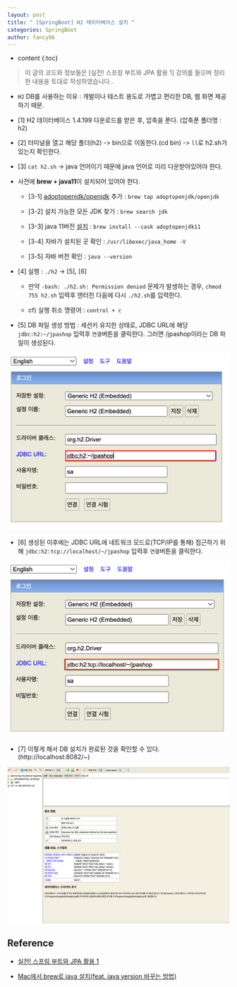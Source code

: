 ```yaml
---
layout: post
title: " [SpringBoot] H2 데이터베이스 설치 "
categories: SpringBoot
author: fancy96
---
```

* content
{:toc}

> 이 글의 코드와 정보들은 [실전! 스프링 부트와 JPA 활용 1] 강의를 들으며 정리한 내용을 토대로 작성하였습니다..

* `H2` DB를 사용하는 이유 : 개발이나 테스트 용도로 가볍고 편리한 DB, 웹 화면 제공하기 때문.

* [1] H2 데이터베이스 1.4.199 다운로드를 받은 후, 압축을 푼다. (압축푼 폴더명 : h2)

* [2] 터미널을 열고 해당 폴더(h2) -> bin으로 이동한다.(cd bin) -> `ll`로 h2.sh가 있는지 확인한다.

* [3] `cat h2.sh` -> java 언어이기 때문에 java 언어로 미리 다운받아있어야 한다.

* 사전에 **brew + java11**이 설치되어 있어야 한다. 

    * [3-1] [adoptopenjdk/openjdk](https://github.com/AdoptOpenJDK/homebrew-openjdk) 추가 : `brew tap adoptopenjdk/openjdk`
  
    * [3-2] 설치 가능한 모든 JDK 찾기 : `brew search jdk`

    * [3-3] java 11버전 [설치](https://formulae.brew.sh/cask/adoptopenjdk#default) : `brew install --cask adoptopenjdk11`

    * [3-4] 자바가 설치된 곳 확인 : `/usr/libexec/java_home -V`

    * [3-5] 자바 버전 확인 : `java --version`

* [4] 실행 : `./h2` -> [5], [6]

    * 만약 `-bash: ./h2.sh: Permission denied` 문제가 발생하는 경우, `chmod 755 h2.sh` 입력후 엔터친 다음에 다시 `./h2.sh`를 입력한다.

    * cf) 실행 취소 명령어 : `control + c`

* [5] DB 파일 생성 방법 : 세션키 유지한 상태로, JDBC URL에 해당 `jdbc:h2:~/jpashop` 입력후 `연결`버튼을 클릭한다. 그러면 /jpashop이라는 DB 파일이 생성된다. 

![](/assets/img/springboot/springboot-h2-db-install-1.png)

* [6] 생성된 이후에는 JDBC URL에 네트워크 모드로(TCP/IP를 통해) 접근하기 위해 `jdbc:h2:tcp://localhost/~/jpashop` 입력후 `연결`버튼을 클릭한다.

![](/assets/img/springboot/springboot-h2-db-install-2.png)

* [7] 이렇게 해서 DB 설치가 완료된 것을 확인할 수 있다. (http://localhost:8082/~)

![](/assets/img/springboot/springboot-h2-db-install-3.png)

## Reference

* [실전! 스프링 부트와 JPA 활용 1](https://www.inflearn.com/course/%EC%8A%A4%ED%94%84%EB%A7%81%EB%B6%80%ED%8A%B8-JPA-%ED%99%9C%EC%9A%A9-1/)

* [Mac에서 brew로 java 설치(feat. java version 바꾸는 방법)](https://llighter.github.io/install-java-on-mac/)